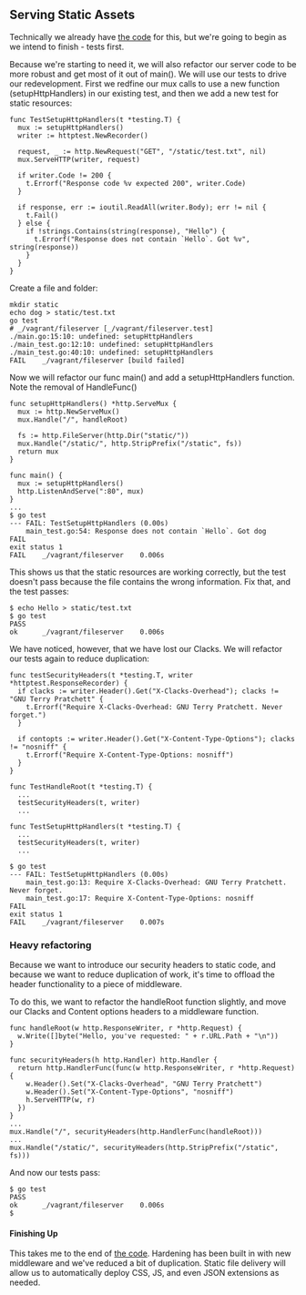 ## Serving Static Assets

Technically we already have [the code](https://gowebexamples.com/http-server/) for this, but we're going to begin as we intend to finish - tests first.

Because we're starting to need it, we will also refactor our server code to be more robust and get most of it out of main(). We will use our tests to drive our redevelopment. First we redfine our mux calls to use a new function (setupHttpHandlers) in our existing test, and then we add a new test for static resources:

```
func TestSetupHttpHandlers(t *testing.T) {
  mux := setupHttpHandlers()
  writer := httptest.NewRecorder()

  request, _ := http.NewRequest("GET", "/static/test.txt", nil)
  mux.ServeHTTP(writer, request)

  if writer.Code != 200 {
    t.Errorf("Response code %v expected 200", writer.Code)
  }

  if response, err := ioutil.ReadAll(writer.Body); err != nil {
    t.Fail()
  } else {
    if !strings.Contains(string(response), "Hello") {
      t.Errorf("Response does not contain `Hello`. Got %v", string(response))
    }
  }
}
```

Create a file and folder:

```
mkdir static
echo dog > static/test.txt
go test
# _/vagrant/fileserver [_/vagrant/fileserver.test]
./main.go:15:10: undefined: setupHttpHandlers
./main_test.go:12:10: undefined: setupHttpHandlers
./main_test.go:40:10: undefined: setupHttpHandlers
FAIL    _/vagrant/fileserver [build failed]
```

Now we will refactor our func main() and add a setupHttpHandlers function. Note the removal of HandleFunc()

```
func setupHttpHandlers() *http.ServeMux {
  mux := http.NewServeMux()
  mux.Handle("/", handleRoot)

  fs := http.FileServer(http.Dir("static/"))
  mux.Handle("/static/", http.StripPrefix("/static", fs))
  return mux
}

func main() {
  mux := setupHttpHandlers()
  http.ListenAndServe(":80", mux)
}
...
$ go test
--- FAIL: TestSetupHttpHandlers (0.00s)
    main_test.go:54: Response does not contain `Hello`. Got dog
FAIL
exit status 1
FAIL    _/vagrant/fileserver    0.006s
```

This shows us that the static resources are working correctly, but the test doesn't pass because the file contains the wrong information. Fix that, and the test passes:

```
$ echo Hello > static/test.txt
$ go test
PASS
ok      _/vagrant/fileserver    0.006s
```

We have noticed, however, that we have lost our Clacks. We will refactor our tests again to reduce duplication:

```
func testSecurityHeaders(t *testing.T, writer *httptest.ResponseRecorder) {
  if clacks := writer.Header().Get("X-Clacks-Overhead"); clacks != "GNU Terry Pratchett" {
    t.Errorf("Require X-Clacks-Overhead: GNU Terry Pratchett. Never forget.")
  }

  if contopts := writer.Header().Get("X-Content-Type-Options"); clacks != "nosniff" {
    t.Errorf("Require X-Content-Type-Options: nosniff")
  }
}

func TestHandleRoot(t *testing.T) {
  ...
  testSecurityHeaders(t, writer)
  ...

func TestSetupHttpHandlers(t *testing.T) {
  ...
  testSecurityHeaders(t, writer)
  ...

$ go test
--- FAIL: TestSetupHttpHandlers (0.00s)
    main_test.go:13: Require X-Clacks-Overhead: GNU Terry Pratchett. Never forget.
    main_test.go:17: Require X-Content-Type-Options: nosniff
FAIL
exit status 1
FAIL    _/vagrant/fileserver    0.007s
```

### Heavy refactoring

Because we want to introduce our security headers to static code, and because we want to reduce duplication of work, it's time to offload the header functionality to a piece of middleware.

To do this, we want to refactor the handleRoot function slightly, and move our Clacks and Content options headers to a middleware function.

```
func handleRoot(w http.ResponseWriter, r *http.Request) {
  w.Write([]byte("Hello, you've requested: " + r.URL.Path + "\n"))
}

func securityHeaders(h http.Handler) http.Handler {
  return http.HandlerFunc(func(w http.ResponseWriter, r *http.Request) {
    w.Header().Set("X-Clacks-Overhead", "GNU Terry Pratchett")
    w.Header().Set("X-Content-Type-Options", "nosniff")
    h.ServeHTTP(w, r)
  })
}
...
mux.Handle("/", securityHeaders(http.HandlerFunc(handleRoot)))
...
mux.Handle("/static/", securityHeaders(http.StripPrefix("/static", fs)))
```

And now our tests pass:

```
$ go test
PASS
ok      _/vagrant/fileserver    0.006s
$
```

#### Finishing Up

This takes me to the end of [the code](https://gowebexamples.com/http-server/). Hardening has been built in with new middleware and we've reduced a bit of duplication. Static file delivery will allow us to automatically deploy CSS, JS, and even JSON extensions as needed.
